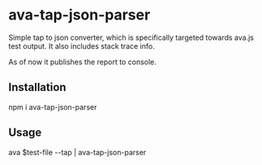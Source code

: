 # ava-tap-json-parser

Simple tap to json converter, which is specifically targeted towards ava.js test output. It also includes stack trace info.

As of now it publishes the report to console.

## Installation

npm i ava-tap-json-parser


## Usage

ava $test-file --tap | ava-tap-json-parser

